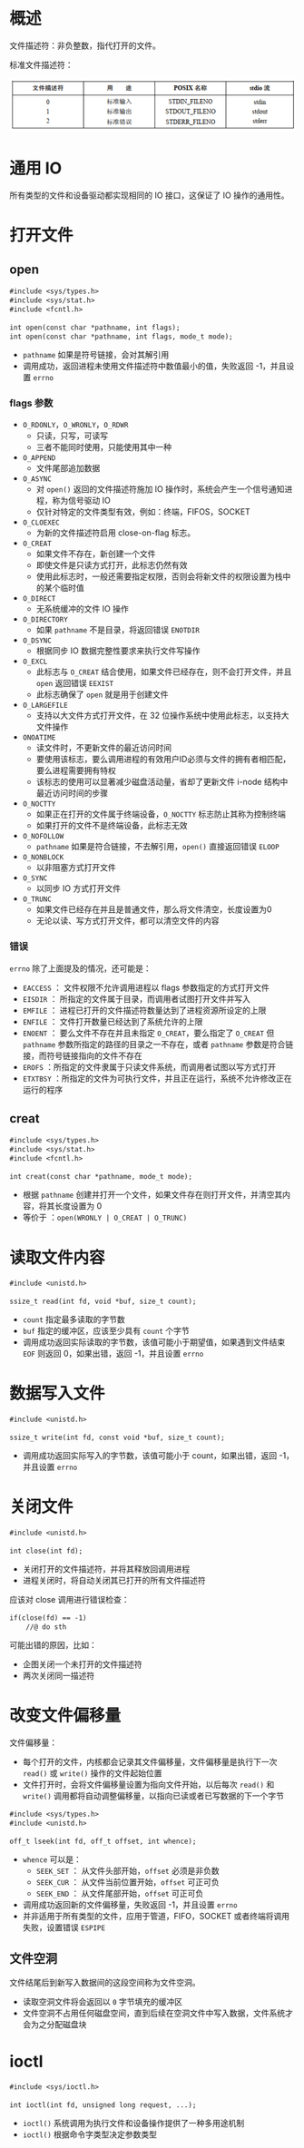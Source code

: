 # 概述

文件描述符：非负整数，指代打开的文件。

标准文件描述符：

![](./img/std_fd.png)

# 通用 IO

所有类型的文件和设备驱动都实现相同的 IO 接口，这保证了 IO 操作的通用性。

# 打开文件

## open

```
#include <sys/types.h>
#include <sys/stat.h>
#include <fcntl.h>

int open(const char *pathname, int flags);
int open(const char *pathname, int flags, mode_t mode);
```

- `pathname` 如果是符号链接，会对其解引用
- 调用成功，返回进程未使用文件描述符中数值最小的值，失败返回 -1，并且设置 `errno`

### flags 参数

- `O_RDONLY`，`O_WRONLY`，`O_RDWR` 
  - 只读，只写，可读写
  - 三者不能同时使用，只能使用其中一种
- `O_APPEND`
  - 文件尾部追加数据
- `O_ASYNC`
  - 对 `open()` 返回的文件描述符施加 IO 操作时，系统会产生一个信号通知进程，称为信号驱动 IO
  - 仅针对特定的文件类型有效，例如：终端，FIFOS，SOCKET
- `O_CLOEXEC`
  - 为新的文件描述符启用 close-on-flag 标志。
- `O_CREAT`
  - 如果文件不存在，新创建一个文件
  - 即使文件是只读方式打开，此标志仍然有效
  - 使用此标志时，一般还需要指定权限，否则会将新文件的权限设置为栈中的某个临时值
- `O_DIRECT`
  - 无系统缓冲的文件 IO 操作
- `O_DIRECTORY`
  - 如果 `pathname` 不是目录，将返回错误 `ENOTDIR`
- `O_DSYNC`
  - 根据同步 IO 数据完整性要求来执行文件写操作
- `O_EXCL`
  - 此标志与 `O_CREAT` 结合使用，如果文件已经存在，则不会打开文件，并且 `open` 返回错误 `EEXIST`
  - 此标志确保了 `open` 就是用于创建文件
- `O_LARGEFILE`
  - 支持以大文件方式打开文件，在 32 位操作系统中使用此标志，以支持大文件操作
- `ONOATIME`
  - 读文件时，不更新文件的最近访问时间
  - 要使用该标志，要么调用进程的有效用户ID必须与文件的拥有者相匹配，要么进程需要拥有特权
  - 该标志的使用可以显著减少磁盘活动量，省却了更新文件 i-node 结构中最近访问时间的步骤
- `O_NOCTTY`
  - 如果正在打开的文件属于终端设备，`O_NOCTTY` 标志防止其称为控制终端
  - 如果打开的文件不是终端设备，此标志无效
- `O_NOFOLLOW`
  - `pathname` 如果是符合链接，不去解引用，`open()` 直接返回错误 `ELOOP`
- `O_NONBLOCK`
  - 以非阻塞方式打开文件
- `O_SYNC`
  - 以同步 IO 方式打开文件
- `O_TRUNC`
  - 如果文件已经存在并且是普通文件，那么将文件清空，长度设置为0
  - 无论以读、写方式打开文件，都可以清空文件的内容

### 错误

`errno` 除了上面提及的情况，还可能是：

- `EACCESS` ： 文件权限不允许调用进程以 flags 参数指定的方式打开文件
- `EISDIR` ： 所指定的文件属于目录，而调用者试图打开文件并写入
- `EMFILE` ： 进程已打开的文件描述符数量达到了进程资源所设定的上限
- `ENFILE` ： 文件打开数量已经达到了系统允许的上限
- `ENOENT` ： 要么文件不存在并且未指定 `O_CREAT`，要么指定了 `O_CREAT` 但 `pathname` 参数所指定的路径的目录之一不存在，或者 `pathname` 参数是符合链接，而符号链接指向的文件不存在
- `EROFS` ：所指定的文件隶属于只读文件系统，而调用者试图以写方式打开
- `ETXTBSY` ：所指定的文件为可执行文件，并且正在运行，系统不允许修改正在运行的程序

## creat

```
#include <sys/types.h>
#include <sys/stat.h>
#include <fcntl.h>

int creat(const char *pathname, mode_t mode);
```

- 根据 `pathname` 创建并打开一个文件，如果文件存在则打开文件，并清空其内容，将其长度设置为 0
- 等价于 ：`open(WRONLY | O_CREAT | O_TRUNC)`

# 读取文件内容

```
#include <unistd.h>

ssize_t read(int fd, void *buf, size_t count);
```

- `count` 指定最多读取的字节数
- `buf` 指定的缓冲区，应该至少具有 `count` 个字节
- 调用成功返回实际读取的字节数，该值可能小于期望值，如果遇到文件结束 `EOF` 则返回 0，如果出错，返回 -1，并且设置 `errno`

# 数据写入文件

```
#include <unistd.h>

ssize_t write(int fd, const void *buf, size_t count);
```

- 调用成功返回实际写入的字节数，该值可能小于 count，如果出错，返回 -1，并且设置 `errno`

# 关闭文件

```
#include <unistd.h>

int close(int fd);
```

- 关闭打开的文件描述符，并将其释放回调用进程
- 进程关闭时，将自动关闭其已打开的所有文件描述符

应该对 close 调用进行错误检查：

```
if(close(fd) == -1)
	//@ do sth
```

可能出错的原因，比如：

- 企图关闭一个未打开的文件描述符
- 两次关闭同一描述符

# 改变文件偏移量

文件偏移量：

- 每个打开的文件，内核都会记录其文件偏移量，文件偏移量是执行下一次 `read()` 或 `write()` 操作的文件起始位置
- 文件打开时，会将文件偏移量设置为指向文件开始，以后每次 `read()` 和 `write()` 调用都将自动调整偏移量，以指向已读或者已写数据的下一个字节

```
#include <sys/types.h>
#include <unistd.h>

off_t lseek(int fd, off_t offset, int whence);
```

- `whence` 可以是：
  - `SEEK_SET` ： 从文件头部开始，`offset` 必须是非负数
  - `SEEK_CUR` ： 从文件当前位置开始，`offset` 可正可负
  - `SEEK_END` ： 从文件尾部开始，`offset` 可正可负
- 调用成功返回新的文件偏移量，失败返回 -1，并且设置 `errno`
- 并非适用于所有类型的文件，应用于管道，FIFO，SOCKET 或者终端将调用失败，设置错误 `ESPIPE`

## 文件空洞

文件结尾后到新写入数据间的这段空间称为文件空洞。

- 读取空洞文件将会返回以 `0` 字节填充的缓冲区
- 文件空洞不占用任何磁盘空间，直到后续在空洞文件中写入数据，文件系统才会为之分配磁盘块

# ioctl

```
#include <sys/ioctl.h>

int ioctl(int fd, unsigned long request, ...);
```

- `ioctl()`  系统调用为执行文件和设备操作提供了一种多用途机制
- `ioctl()` 根据命令字类型决定参数类型